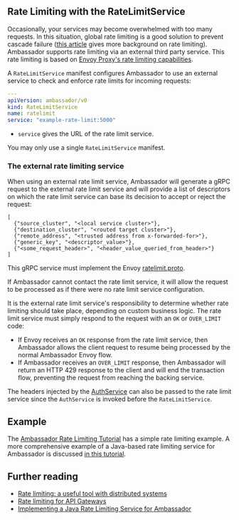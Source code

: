 ## Rate Limiting with the RateLimitService

Occasionally, your services may become overwhelmed with too many requests. In this situation, global rate limiting is a good solution to prevent cascade failure ([this article](https://blog.getambassador.io/rate-limiting-a-useful-tool-with-distributed-systems-6be2b1a4f5f4) gives more background on rate limiting). Ambassador supports rate limiting via an external third party service. This rate limiting is based on [Envoy Proxy's rate limiting capabilities](https://www.envoyproxy.io/docs/envoy/latest/intro/arch_overview/global_rate_limiting.html).

A `RateLimitService` manifest configures Ambassador to use an external service to check and enforce rate limits for incoming requests:

```yaml
---
apiVersion: ambassador/v0
kind: RateLimitService
name: ratelimit
service: "example-rate-limit:5000"
```

- `service` gives the URL of the rate limit service.

You may only use a single `RateLimitService` manifest.

### The external rate limiting service

When using an external rate limit service, Ambassador will generate a gRPC request to the external rate limit service and will provide a list of descriptors on which the rate limit service can base its decision to accept or reject the request:

```
[
  {"source_cluster", "<local service cluster>"},
  {"destination_cluster", "<routed target cluster>"},
  {"remote_address", "<trusted address from x-forwarded-for>"},
  {"generic_key", "<descriptor_value>"},
  {"<some_request_header>", "<header_value_queried_from_header>"}
]
```

This gRPC service must implement the Envoy [ratelimit.proto](https://github.com/datawire/ambassador/blob/master/ambassador/common/ratelimit/ratelimit.proto).

If Ambassador cannot contact the rate limit service, it will allow the request to be processed as if there were no rate limit service configuration.

It is the external rate limit service's responsibility to determine whether rate limiting should take place, depending on custom business logic. The rate limit service must simply respond to the request with an `OK` or `OVER_LIMIT` code:
* If Envoy receives an `OK` response from the rate limit service, then Ambassador allows the client request to resume being processed by the normal Ambassador Envoy flow.
* If Ambassador receives an `OVER_LIMIT` response, then Ambassador will return an HTTP 429 response to the client and will end the transaction flow, preventing the request from reaching the backing service.

The headers injected by the [AuthService](auth-service.md) can also be passed to the rate limit service since the `AuthService` is invoked before the `RateLimitService`.

## Example

The [Ambassador Rate Limiting Tutorial](../../user-guide/rate-limiting-tutorial.md) has a simple rate limiting example. A more comprehensive example of a Java-based rate limiting service for Ambassador is discussed [in this tutorial](https://blog.getambassador.io/implementing-a-java-rate-limiting-service-for-the-ambassador-api-gateway-e09d542455da).

## Further reading

* [Rate limiting: a useful tool with distributed systems](https://blog.getambassador.io/rate-limiting-a-useful-tool-with-distributed-systems-6be2b1a4f5f4)
* [Rate limiting for API Gateways](https://blog.getambassador.io/rate-limiting-for-api-gateways-892310a2da02)
* [Implementing a Java Rate Limiting Service for Ambassador](https://blog.getambassador.io/implementing-a-java-rate-limiting-service-for-the-ambassador-api-gateway-e09d542455da)


